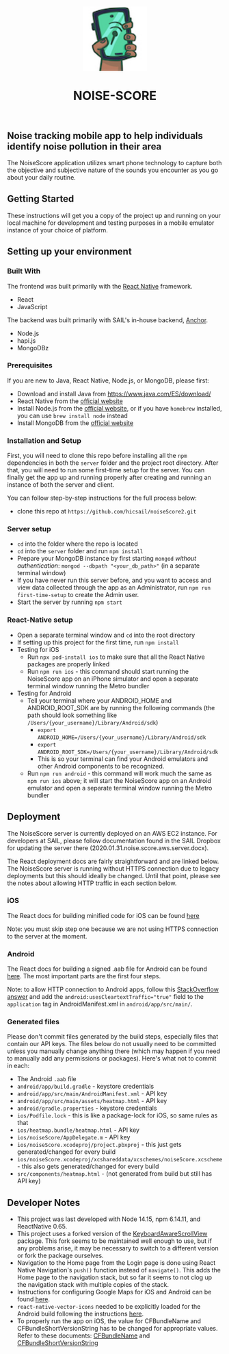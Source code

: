 <h1 align="center">
  <a href="https://github.com/hicsail/noiseScore2/"><img src="assets/one-hand-87.jpg" alt="NOISE-SCORE Icon" width="150"></a>
  <br>
  <br>
  NOISE-SCORE
  <br>
  <br>
</h1>

## Noise tracking mobile app to help individuals identify noise pollution in their area

The NoiseScore application utilizes smart phone technology to capture both the objective and subjective nature of the sounds you encounter as you go about your daily routine. 


## Getting Started

These instructions will get you a copy of the project up and running on your local machine for development and testing purposes in a mobile emulator instance of your choice of platform.

## Setting up your environment

### Built With

The frontend was built primarily with the [React Native](https://facebook.github.io/react-native/) framework.
  * React
  * JavaScript

The backend was built primarily with SAIL's in-house backend, [Anchor](https://github.com/hicsail/anchor).
  * Node.js
  * hapi.js
  * MongoDBz


### Prerequisites

If you are new to Java, React Native, Node.js, or MongoDB, please first:

* Download and install Java from https://www.java.com/ES/download/
* React Native from the [official website](https://facebook.github.io/react-native/)
* Install Node.js from the [official website](https://nodejs.org/), or if you have `homebrew` installed, you can use `brew install node` instead
* Install MongoDB from the [official website](http://www.mongodb.org/downloads)

### Installation and Setup

First, you will need to clone this repo before installing all the `npm` dependencies in both the `server` folder and the project root directory. After that, you will need to run some first-time setup for the server. You can finally get the app up and running properly after creating and running an instance of both the server and client.

You can follow step-by-step instructions for the full process below:

* clone this repo at `https://github.com/hicsail/noiseScore2.git`

### Server setup
* `cd` into the folder where the repo is located
* `cd` into the `server` folder and run `npm install`
* Prepare your MongoDB instance by first starting `mongod` _without authentication_: `mongod --dbpath "<your_db_path>"` (in a separate terminal window)
* If you have never run this server before, and you want to access and view data collected through the app as an Administrator, run `npm run first-time-setup` to create the Admin user.
* Start the server by running `npm start`


### React-Native setup
* Open a separate terminal window and `cd` into the root directory
* If setting up this project for the first time, run `npm install`
* Testing for iOS
    * Run `npx pod-install ios` to make sure that all the React Native packages are properly linked
    * Run `npm run ios` - this command should start running the NoiseScore app on an iPhone simulator and open a separate terminal window running the Metro bundler
* Testing for Android
    * Tell your terminal where your ANDROID_HOME and ANDROID_ROOT_SDK are by running the following commands (the path should look something like `/Users/{your_username}/Library/Android/sdk`)
        * `export ANDROID_HOME=/Users/{your_username}/Library/Android/sdk`
        * `export ANDROID_ROOT_SDK=/Users/{your_username}/Library/Android/sdk`
        * This is so your terminal can find your Android emulators and other Android components to be recognized.
    * Run `npm run android` - this command will work much the same as `npm run ios` above; it will start the NoiseScore app on an Android emulator and open a separate terminal window running the Metro bundler

## Deployment
The NoiseScore server is currently deployed on an AWS EC2 instance.  For developers at SAIL, please follow documentation found in the SAIL Dropbox for updating the server there (2020.01.31.noise.score.aws.server.docx).

The React deployment docs are fairly straightforward and are linked below. The NoiseScore server is running without HTTPS connection due to legacy deployments but this should ideally be changed.  Until that point, please see the notes about allowing HTTP traffic in each section below.

### iOS
The React docs for building minified code for iOS can be found [here](https://reactnative.dev/docs/publishing-to-app-store)

Note: you must skip step one because we are not using HTTPS connection to the server at the moment.

### Android
The React docs for building a signed .aab file for Android can be found [here](https://reactnative.dev/docs/signed-apk-android). The most important parts are the first four steps.

Note: to allow HTTP connection to Android apps, follow this [StackOverflow answer](https://stackoverflow.com/a/62477085) and add the `android:usesCleartextTraffic="true"` field to the `application` tag in AndroidManifest.xml in `android/app/src/main/`.

### Generated files
Please don't commit files generated by the build steps, especially files that contain our API keys. The files below do not usually need to be committed unless you manually change anything there (which may happen if you need to manually add any permissions or packages). Here's what not to commit in each:
* The Android `.aab` file
* `android/app/build.gradle` - keystore credentials
* `android/app/src/main/AndroidManifest.xml` - API key
* `android/app/src/main/assets/heatmap.html` - API key
* `android/gradle.properties` - keystore credentials
* `ios/Podfile.lock` - this is like a package-lock for iOS, so same rules as that
* `ios/heatmap.bundle/heatmap.html` - API key
* `ios/noiseScore/AppDelegate.m` - API key
* `ios/noiseScore.xcodeproj/project.pbxproj` - this just gets generated/changed for every build
* `ios/noiseScore.xcodeproj/xcshareddata/xcschemes/noiseScore.xcscheme` - this also gets generated/changed for every build
* `src/components/heatmap.html` - (not generated from build but still has API key)

## Developer Notes

* This project was last developed with Node 14.15, npm 6.14.11, and ReactNative 0.65.
* This project uses a forked version of the [KeyboardAwareScrollView](https://github.com/codler/react-native-keyboard-aware-scroll-view) package. This fork seems to be maintained well enough to use, but if any problems arise, it may be necessary to switch to a different version or fork the package ourselves.
* Navigation to the Home page from the Login page is done using React Native Navigation's `push()` function instead of `navigate()`. This adds the Home page to the navigation stack, but so far it seems to not clog up the navigation stack with multiple copies of the stack.
* Instructions for configuring Google Maps for iOS and Android can be found [here](https://github.com/react-native-maps/react-native-maps/blob/master/docs/installation.md).
* `react-native-vector-icons` needed to be explicitly loaded for the Android build following the instructions [here](https://stackoverflow.com/questions/38878852/react-native-vector-icons-wont-show-in-android-device).
* To properly run the app on iOS, the value for CFBundleName and CFBundleShortVersionString has to be changed for appropriate values. Refer to these documents: [CFBundleName](https://developer.apple.com/documentation/bundleresources/information_property_list/cfbundlename) and 
    [CFBundleShortVersionString](https://developer.apple.com/documentation/bundleresources/information_property_list/cfbundleshortversionstring)

